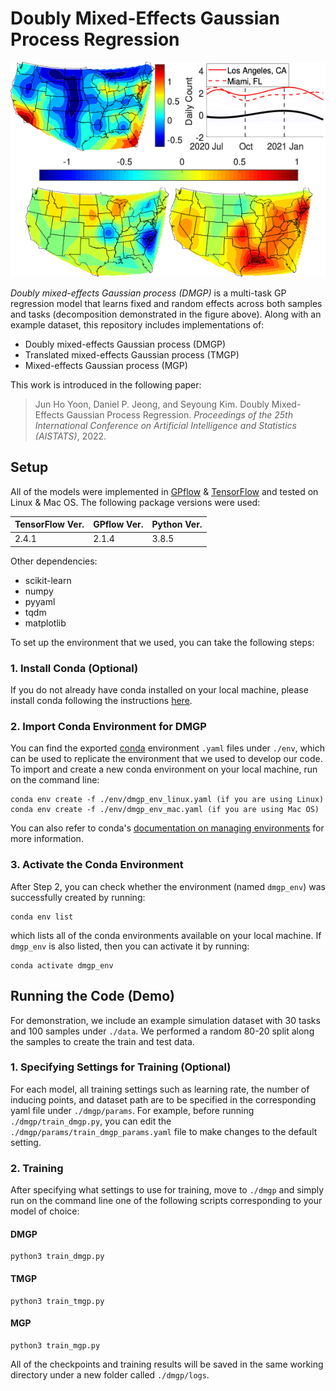# Doubly Mixed-Effects Gaussian Process Regression
<p align="center">
  <img src="https://github.com/SeyoungKimLab/DMGP/blob/main/figures/dmgp-fig.png?raw=true" alt="Decomposition Figure"/>
</p>

*Doubly mixed-effects Gaussian process (DMGP)* is a multi-task GP regression model that learns fixed and random effects across both samples and tasks (decomposition demonstrated in the figure above). Along with an example dataset, this repository includes implementations of:
- Doubly mixed-effects Gaussian process (DMGP)
- Translated mixed-effects Gaussian process (TMGP)
- Mixed-effects Gaussian process (MGP)  

This work is introduced in the following paper:  
> Jun Ho Yoon, Daniel P. Jeong, and Seyoung Kim. Doubly Mixed-Effects Gaussian Process Regression. *Proceedings of the 25th International Conference on Artificial Intelligence and Statistics (AISTATS)*, 2022.  

## Setup
All of the models were implemented in [GPflow](https://github.com/GPflow/GPflow) & [TensorFlow](https://www.tensorflow.org) and tested on Linux & Mac OS. The following package versions were used:

| TensorFlow Ver. | GPflow Ver. | Python Ver. | 
| --------------- | ----------- | ----------- |
| 2.4.1           | 2.1.4       | 3.8.5       |

Other dependencies:
- scikit-learn
- numpy
- pyyaml
- tqdm
- matplotlib

To set up the environment that we used, you can take the following steps:

### 1. Install Conda (Optional)
If you do not already have conda installed on your local machine, please install conda following the instructions [here](https://conda.io/projects/conda/en/latest/user-guide/install/index.html).

### 2. Import Conda Environment for DMGP
You can find the exported [conda](https://docs.conda.io/en/latest/) environment `.yaml` files under `./env`, which can be used to replicate the environment that we used to develop our code. To import and create a new conda environment on your local machine, run on the command line:
```
conda env create -f ./env/dmgp_env_linux.yaml (if you are using Linux)
conda env create -f ./env/dmgp_env_mac.yaml (if you are using Mac OS)
```

You can also refer to conda's [documentation on managing environments](https://conda.io/projects/conda/en/latest/user-guide/tasks/manage-environments.html) for more information.

### 3. Activate the Conda Environment
After Step 2, you can check whether the environment (named `dmgp_env`) was successfully created by running:
```
conda env list
```
which lists all of the conda environments available on your local machine. If `dmgp_env` is also listed, then you can activate it by running:
```
conda activate dmgp_env
```

## Running the Code (Demo)

For demonstration, we include an example simulation dataset with 30 tasks and 100 samples under `./data`. We performed a random 80-20 split along the samples to create the train and test data.

### 1. Specifying Settings for Training (Optional)
For each model, all training settings such as learning rate, the number of inducing points, and dataset path are to be specified in the corresponding yaml file under `./dmgp/params`. For example, before running `./dmgp/train_dmgp.py`, you can edit the `./dmgp/params/train_dmgp_params.yaml` file to make changes to the default setting. 

### 2. Training
After specifying what settings to use for training, move to `./dmgp` and simply run on the command line one of the following scripts corresponding to your model of choice:

#### DMGP
```
python3 train_dmgp.py
```

#### TMGP
```
python3 train_tmgp.py
```

#### MGP
```
python3 train_mgp.py
```

All of the checkpoints and training results will be saved in the same working directory under a new folder called `./dmgp/logs`.
